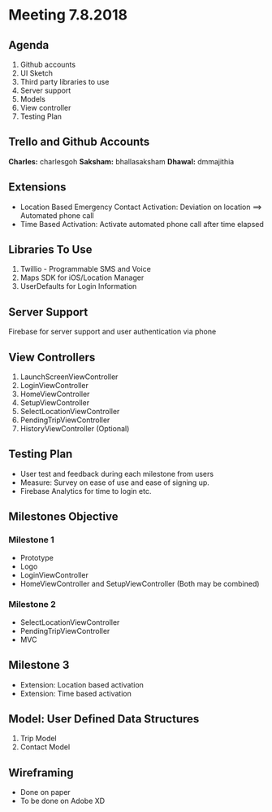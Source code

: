 # Meeting 7.8.2018
## Agenda
1. Github accounts
2. UI Sketch
3. Third party libraries to use
4. Server support
5. Models
6. View controller
7. Testing Plan

## Trello and Github Accounts
**Charles:** charlesgoh
**Saksham:** bhallasaksham
**Dhawal:** dmmajithia

## Extensions
- Location Based Emergency Contact Activation: Deviation on location ==> Automated phone call
- Time Based Activation: Activate automated phone call after time elapsed

## Libraries To Use
1. Twillio - Programmable SMS and Voice
2. Maps SDK for iOS/Location Manager
3. UserDefaults for Login Information

## Server Support
Firebase for server support and user authentication via phone

## View Controllers
1. LaunchScreenViewController
2. LoginViewController
3. HomeViewController
4. SetupViewController
5. SelectLocationViewController
6. PendingTripViewController
7. HistoryViewController (Optional)

## Testing Plan
- User test and feedback during each milestone from users
- Measure: Survey on ease of use and ease of signing up. 
- Firebase Analytics for time to login etc. 

## Milestones Objective
### Milestone 1
- Prototype
- Logo
- LoginViewController
- HomeViewController and SetupViewController (Both may be combined)

### Milestone 2
- SelectLocationViewController
- PendingTripViewController
- MVC

## Milestone 3
- Extension: Location based activation
- Extension: Time based activation

## Model: User Defined Data Structures
1. Trip Model
2. Contact Model

## Wireframing
- Done on paper
- To be done on Adobe XD
